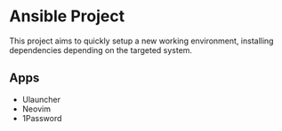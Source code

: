 # Ansible Project

This project aims to quickly setup a new working environment, installing dependencies depending on the targeted system.

## Apps

- Ulauncher
- Neovim
- 1Password

